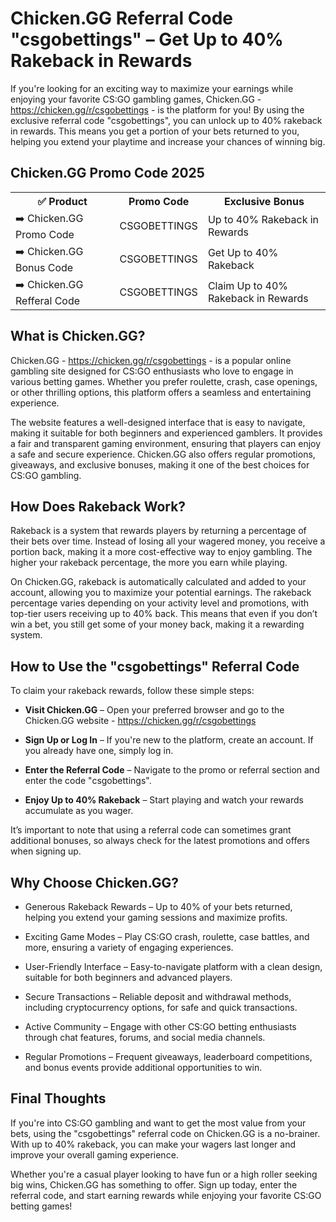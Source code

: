 
<h1>Chicken.GG Referral Code "csgobettings" – Get Up to 40% Rakeback in Rewards</h1>

If you're looking for an exciting way to maximize your earnings while enjoying your favorite CS:GO gambling games, Chicken.GG - https://chicken.gg/r/csgobettings - is the platform for you! By using the exclusive referral code "csgobettings", you can unlock up to 40% rakeback in rewards. This means you get a portion of your bets returned to you, helping you extend your playtime and increase your chances of winning big.

<H2>Chicken.GG Promo Code 2025</H2>
 <table>
  <tr>
    <th>✅ Product</th>
    <th>Promo Code</th>
    <th>Exclusive Bonus</th>
  </tr>
  <tr>
    <td>➡️ Chicken.GG Promo Code</td>
    <td>CSGOBETTINGS</td>
    <td>Up to 40% Rakeback in Rewards</td>
  </tr>
  <tr>
   <td>➡️ Chicken.GG Bonus Code</td>
    <td>CSGOBETTINGS</td>
    <td>Get Up to 40% Rakeback</td>
  </tr>
  <tr>
  <td>➡️ Chicken.GG Refferal Code</td>
    <td>CSGOBETTINGS</td>
      <td>Claim Up to 40% Rakeback in Rewards</td>
  </tr>
</table>

<h2>What is Chicken.GG?</h2>

Chicken.GG - https://chicken.gg/r/csgobettings - is a popular online gambling site designed for CS:GO enthusiasts who love to engage in various betting games. Whether you prefer roulette, crash, case openings, or other thrilling options, this platform offers a seamless and entertaining experience.

The website features a well-designed interface that is easy to navigate, making it suitable for both beginners and experienced gamblers. It provides a fair and transparent gaming environment, ensuring that players can enjoy a safe and secure experience. Chicken.GG also offers regular promotions, giveaways, and exclusive bonuses, making it one of the best choices for CS:GO gambling.

<h2>How Does Rakeback Work?</h2>

Rakeback is a system that rewards players by returning a percentage of their bets over time. Instead of losing all your wagered money, you receive a portion back, making it a more cost-effective way to enjoy gambling. The higher your rakeback percentage, the more you earn while playing.

On Chicken.GG, rakeback is automatically calculated and added to your account, allowing you to maximize your potential earnings. The rakeback percentage varies depending on your activity level and promotions, with top-tier users receiving up to 40% back. This means that even if you don’t win a bet, you still get some of your money back, making it a rewarding system.

<h2>How to Use the "csgobettings" Referral Code</h2>

To claim your rakeback rewards, follow these simple steps:

- **Visit Chicken.GG** – Open your preferred browser and go to the Chicken.GG website - https://chicken.gg/r/csgobettings

- **Sign Up or Log In** – If you're new to the platform, create an account. If you already have one, simply log in.

- **Enter the Referral Code** – Navigate to the promo or referral section and enter the code "csgobettings".

- **Enjoy Up to 40% Rakeback** – Start playing and watch your rewards accumulate as you wager.

It’s important to note that using a referral code can sometimes grant additional bonuses, so always check for the latest promotions and offers when signing up.

<h2>Why Choose Chicken.GG?</h2>

- Generous Rakeback Rewards – Up to 40% of your bets returned, helping you extend your gaming sessions and maximize profits.

- Exciting Game Modes – Play CS:GO crash, roulette, case battles, and more, ensuring a variety of engaging experiences.

- User-Friendly Interface – Easy-to-navigate platform with a clean design, suitable for both beginners and advanced players.

- Secure Transactions – Reliable deposit and withdrawal methods, including cryptocurrency options, for safe and quick transactions.

- Active Community – Engage with other CS:GO betting enthusiasts through chat features, forums, and social media channels.

- Regular Promotions – Frequent giveaways, leaderboard competitions, and bonus events provide additional opportunities to win.

<h2>Final Thoughts</h2>

If you're into CS:GO gambling and want to get the most value from your bets, using the "csgobettings" referral code on Chicken.GG is a no-brainer. With up to 40% rakeback, you can make your wagers last longer and improve your overall gaming experience.

Whether you're a casual player looking to have fun or a high roller seeking big wins, Chicken.GG has something to offer. Sign up today, enter the referral code, and start earning rewards while enjoying your favorite CS:GO betting games!

